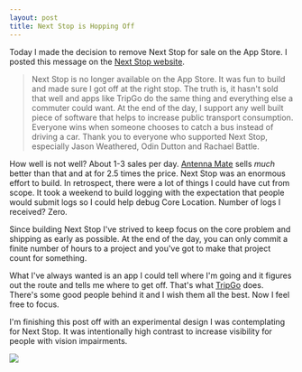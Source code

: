 ```yaml
---
layout: post
title: Next Stop is Hopping Off
---
```


Today I made the decision to remove Next Stop for sale on the App Store. I posted this message on the [Next Stop website](http://nextstop.me).

> Next Stop is no longer available on the App Store. It was fun to build and made sure I got off at the right stop. The truth is, it hasn't sold that well and apps like TripGo do the same thing and everything else a commuter could want. At the end of the day, I support any well built piece of software that helps to increase public transport consumption. Everyone wins when someone chooses to catch a bus instead of driving a car. Thank you to everyone who supported Next Stop, especially Jason Weathered, Odin Dutton and Rachael Battle.

How well is not well? About 1-3 sales per day. [Antenna Mate](http://antennamate.com) sells *much* better than that and at for 2.5 times the price. Next Stop was an enormous effort to build. In retrospect, there were a lot of things I could have cut from scope. It took a weekend to build logging with the expectation that people would submit logs so I could help debug Core Location. Number of logs I received? Zero.

Since building Next Stop I've strived to keep focus on the core problem and shipping as early as possible. At the end of the day, you can only commit a finite number of hours to a project and you've got to make that project count for something.

What I've always wanted is an app I could tell where I'm going and it figures out the route and tells me where to get off. That's what [TripGo](http://skedgo.com) does. There's some good people behind it and I wish them all the best. Now I feel free to focus.

I'm finishing this post off with an experimental design I was contemplating for Next Stop. It was intentionally high contrast to increase visibility for people with vision impairments.

[![](http://farm9.staticflickr.com/8532/8627276780_157262c3af_o.png)](http://www.flickr.com/photos/tatejohnson/8627276780/)

